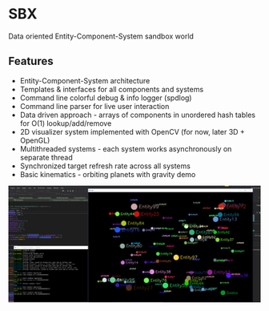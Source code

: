 # SBX
Data oriented Entity-Component-System sandbox world
## Features
- Entity-Component-System architecture
- Templates & interfaces for all components and systems
- Command line colorful debug & info logger (spdlog)
- Command line parser for live user interaction
- Data driven approach - arrays of components in unordered hash tables for O(1) lookup/add/remove
- 2D visualizer system implemented with OpenCV (for now, later 3D + OpenGL)
- Multithreaded systems - each system works asynchronously on separate thread
- Synchronized target refresh rate across all systems
- Basic kinematics - orbiting planets with gravity demo

![blobs](https://github.com/zdenyhraz/SBX/blob/master/pics/2.png?raw=true)
